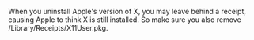 When you uninstall Apple's version of X, you may leave behind a receipt, causing Apple to think X is still installed. So make sure you also remove /Library/Receipts/X11User.pkg.

